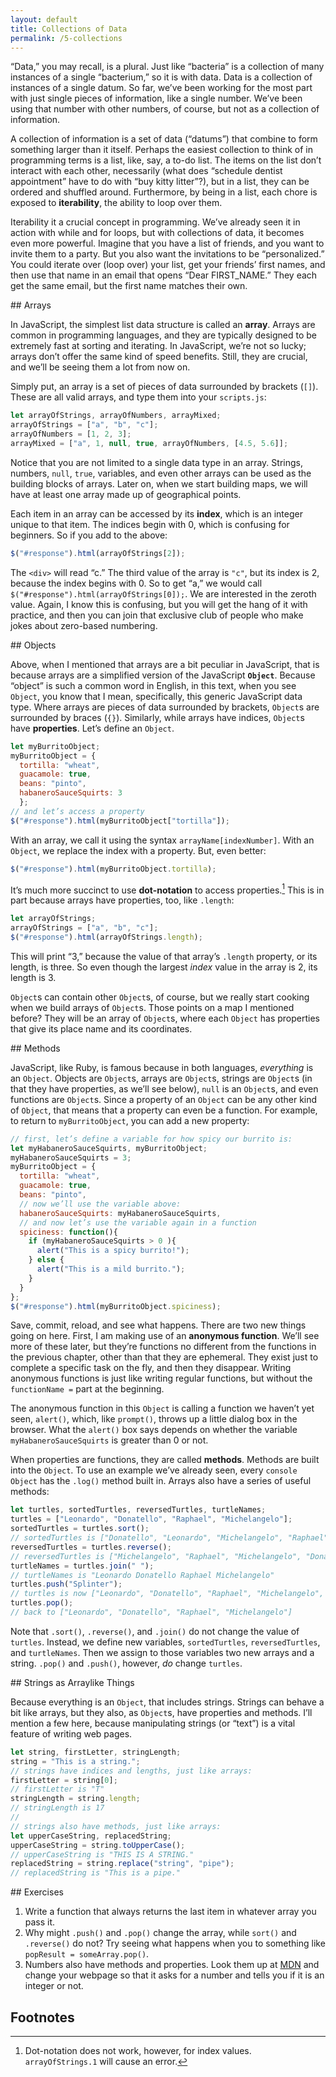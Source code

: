 ```yaml
---
layout: default
title: Collections of Data
permalink: /5-collections
---
```


“Data,” you may recall, is a plural. Just like “bacteria” is a collection of
many instances of a single “bacterium,” so it is with data. Data is a
collection of instances of a single datum. So far, we’ve been working for the
most part with just single pieces of information, like a single number. We’ve
been using that number with other numbers, of course, but not as a collection
of information. 

A collection of information is a set of data (“datums”) that combine to form
something larger than it itself. Perhaps the easiest collection to think of in
programming terms is a list, like, say, a to-do list. The items on the list
don’t interact with each other, necessarily (what does “schedule dentist
appointment” have to do with “buy kitty litter”?), but in a list, they can be
ordered and shuffled around. Furthermore, by being in a list, each chore is
exposed to **iterability**, the ability to loop over them.

Iterability it a crucial concept in programming. We’ve already seen it in
action with while and for loops, but with collections of data, it becomes even
more powerful. Imagine that you have a list of friends, and you want to invite
them to a party. But you also want the invitations to be “personalized.” You
could iterate over (loop over) your list, get your friends’ first names, and
then use that name in an email that opens “Dear FIRST_NAME.” They each get the
same email, but the first name matches their own.

<section id="arrays">
## Arrays

In JavaScript, the simplest list data structure is called an **array**. Arrays
are common in programming languages, and they are typically designed to be
extremely fast at sorting and iterating. In JavaScript, we’re not so lucky;
arrays don’t offer the same kind of speed benefits. Still, they are crucial,
and we’ll be seeing them a lot from now on.

Simply put, an array is a set of pieces of data surrounded by brackets (`[]`).
These are all valid arrays, and type them into your `scripts.js`:

```javascript
let arrayOfStrings, arrayOfNumbers, arrayMixed;
arrayOfStrings = ["a", "b", "c"];
arrayOfNumbers = [1, 2, 3];
arrayMixed = ["a", 1, null, true, arrayOfNumbers, [4.5, 5.6]];
```

Notice that you are not limited to a single data type in an array. Strings,
numbers, `null`, `true`, variables, and even other arrays can be used as the
building blocks of arrays. Later on, when we start building maps, we will have
at least one array made up of geographical points. 

Each item in an array can be accessed by its **index**, which is an integer
unique to that item. The indices begin with 0, which is confusing for
beginners. So if you add to the above:

```javascript
$("#response").html(arrayOfStrings[2]);
```

The `<div>` will read “c.” The third value of the array is `"c"`, but its index
is 2, because the index begins with 0. So to get “a,” we would call
`$("#response").html(arrayOfStrings[0]);`. We are interested in the zeroth
value. Again, I know this is confusing, but you will get the hang of it with
practice, and then you can join that exclusive club of people who make jokes
about zero-based numbering.

</section>
<section id="objects">
## Objects

Above, when I mentioned that arrays are a bit peculiar in JavaScript, that is
because arrays are a simplified version of the JavaScript **`Object`**.
Because “object” is such a common word in English, in this text, when you see
`Object`, you know that I mean, specifically, this generic JavaScript data
type. Where arrays are pieces of data surrounded by brackets, `Object`s are
surrounded by braces (`{}`). Similarly, while arrays have indices, `Object`s
have **properties**. Let’s define an `Object`.

```javascript
let myBurritoObject;
myBurritoObject = {
  tortilla: "wheat",
  guacamole: true,
  beans: "pinto",
  habaneroSauceSquirts: 3
  };
// and let’s access a property
$("#response").html(myBurritoObject["tortilla"]);
```

With an array, we call it using the syntax `arrayName[indexNumber]`. With an
`Object`, we replace the index with a property. But, even better:

```javascript
$("#response").html(myBurritoObject.tortilla);
```

It’s much more succinct to use **dot-notation** to access
properties.[^dot-notation] This is in part because arrays have properties,
too, like `.length`:

```javascript
let arrayOfStrings;
arrayOfStrings = ["a", "b", "c"];
$("#response").html(arrayOfStrings.length);
```

This will print “3,” because the value of that array’s `.length` property, or
its length, is three. So even though the largest *index* value in the array is
2, its length is 3.

`Object`s can contain other `Object`s, of course, but we really start cooking when
we build arrays of `Object`s. Those points on a map I mentioned before? They
will be an array of `Object`s, where each `Object` has properties that give its
place name and its coordinates. 

</section>
<section id="methods">
## Methods

JavaScript, like Ruby, is famous because in both languages, *everything* is an
`Object`. Objects are `Object`s, arrays are `Object`s, strings are `Object`s (in that
they have properties, as we’ll see below), `null` is an `Object`s, and even
functions are `Object`s. Since a property of an `Object` can be any other kind of
`Object`, that means that a property can even be a function. For example, to
return to `myBurritoObject`, you can add a new property:

```javascript
// first, let’s define a variable for how spicy our burrito is:
let myHabaneroSauceSquirts, myBurritoObject;
myHabaneroSauceSquirts = 3;
myBurritoObject = {
  tortilla: "wheat",
  guacamole: true,
  beans: "pinto",
  // now we’ll use the variable above:
  habaneroSauceSquirts: myHabaneroSauceSquirts,
  // and now let’s use the variable again in a function
  spiciness: function(){
    if (myHabaneroSauceSquirts > 0 ){
      alert("This is a spicy burrito!");
    } else {
      alert("This is a mild burrito.");
    }
  }
};
$("#response").html(myBurritoObject.spiciness);
```

Save, commit, reload, and see what happens. There are two new things going on
here.  First, I am making use of an **anonymous function**. We’ll see more of
these later, but they’re functions no different from the functions in the
previous chapter, other than that they are ephemeral. They exist just to
complete a specific task on the fly, and then they disappear. Writing
anonymous functions is just like writing regular functions, but without the
`functionName =` part at the beginning.

The anonymous function in this `Object` is calling a function we haven’t yet seen,
`alert()`, which, like `prompt()`, throws up a little dialog box in the
browser. What the `alert()` box says depends on whether the variable
`myHabaneroSauceSquirts` is greater than 0 or not. 

When properties are functions, they are called **methods**. Methods are built
into the `Object`. To use an example we’ve already seen, every `console` `Object`
has the `.log()` method built in. Arrays also have a series of useful methods:

```javascript
let turtles, sortedTurtles, reversedTurtles, turtleNames;
turtles = ["Leonardo", "Donatello", "Raphael", "Michelangelo"];
sortedTurtles = turtles.sort();
// sortedTurtles is ["Donatello", "Leonardo", "Michelangelo", "Raphael"]
reversedTurtles = turtles.reverse();
// reversedTurtles is ["Michelangelo", "Raphael", "Michelangelo", "Donatello", "Leonardo"]
turtleNames = turtles.join(" ");
// turtleNames is "Leonardo Donatello Raphael Michelangelo"
turtles.push("Splinter");
// turtles is now ["Leonardo", "Donatello", "Raphael", "Michelangelo", "Splinter"]
turtles.pop();
// back to ["Leonardo", "Donatello", "Raphael", "Michelangelo"]
```

Note that `.sort()`, `.reverse()`, and `.join()` do not change the value of
`turtles`. Instead, we define new variables, `sortedTurtles`,
`reversedTurtles`, and `turtleNames`. Then we assign to those variables two
new arrays and a string. `.pop()` and `.push()`, however, *do* change
`turtles`. 

</section>
<section id="strings-like-arrays">
## Strings as Arraylike Things

Because everything is an `Object`, that includes strings. Strings can behave a
bit like arrays, but they also, as `Object`s, have properties and methods. I’ll
mention a few here, because manipulating strings (or “text”) is a vital
feature of writing web pages.

```javascript
let string, firstLetter, stringLength;
string = "This is a string.";
// strings have indices and lengths, just like arrays:
firstLetter = string[0];
// firstLetter is "T"
stringLength = string.length;
// stringLength is 17
//
// strings also have methods, just like arrays:
let upperCaseString, replacedString;
upperCaseString = string.toUpperCase();
// upperCaseString is "THIS IS A STRING."
replacedString = string.replace("string", "pipe");
// replacedString is "This is a pipe."
```

</section>
<section id="exercises">
## Exercises

1. Write a function that always returns the last item in whatever array you
   pass it.
1. Why might `.push()` and `.pop()` change the array, while `sort()` and `.reverse()` do not? Try seeing what happens when you to something like `popResult = someArray.pop()`.
1. Numbers also have methods and properties. Look them up at [MDN](https://developer.mozilla.org/en-US/docs/Web/JavaScript/Reference/Global_Objects/Number) and change your webpage so that it asks for a number and tells you if it is an integer or not.

</section>

## Footnotes

[^dot-notation]: Dot-notation does not work, however, for index values. `arrayOfStrings.1` will cause an error.

